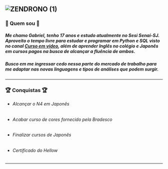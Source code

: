 
![ZENDRONO (1)](https://user-images.githubusercontent.com/102531193/225299566-b1a0ad05-6246-4913-befa-50b68f897871.png)
----------------------------------------------------------------------------------------------------------------
### 🤔 Quem sou 🤔
##### Me chamo Gabriel, tenho 17 anos e estudo atualmente no Sesi Senai-SJ. Aproveito o tempo livre para estudar e programar em Python e SQL visto no canal [Curso em vídeo](https://www.youtube.com/c/CursoemV%C3%ADdeo), além de aprender Inglês no colégio e Japonês em cursos pagos na busca de alcançar a fluência de ambos.

##### Busco em me ingressar cedo nessa parte do mercado de trabalho para me adaptar nas novas linguagens e tipos de análises que podem surgir.
----------------------------------------------------------------------------------------------------------------
### 🏆 Conquistas 🏆
* ###### *Alcançar o N4 em Japonês*
* ###### *Acabar curso de cores fornecido pela Bradesco*
* ###### *Finalizar cursos de Japonês*
* ###### *Certificado do Hellow*
----------------------------------------------------------------------------------------------------------------




